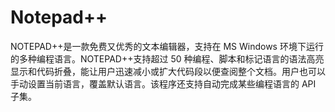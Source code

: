 # Notepad++

NOTEPAD++是一款免费又优秀的文本编辑器，支持在 MS Windows 环境下运行的多种编程语言。NOTEPAD++支持超过 50 种编程、脚本和标记语言的语法高亮显示和代码折叠，能让用户迅速减小或扩大代码段以便查阅整个文档。用户也可以手动设置当前语言，覆盖默认语言。该程序还支持自动完成某些编程语言的 API 子集。
